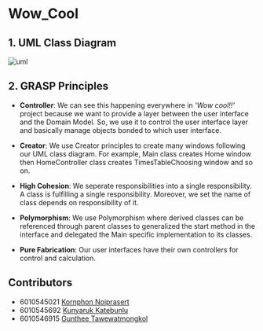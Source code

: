 # Wow_Cool

## 1. UML Class Diagram

![uml](https://github.com/KameriiJ/Wow_Cool/blob/master/uml.jpg)

## 2. GRASP Principles

- **Controller**: We can see this happening everywhere in *'Wow cool!!'* project because we want to provide a layer between the user interface and the Domain Model. So, we use it to control the user interface layer and basically manage objects bonded to which user interface.

- **Creator**: We use Creator principles to create many windows following our UML class diagram. For example, Main class creates Home window then HomeController class creates TimesTableChoosing window and so on.

- **High Cohesion**: We seperate responsibilities into a single responsibility. A class is fulfilling a single responsibility. Moreover, we set the name of class depends on responsibility of it.

- **Polymorphism**: We use Polymorphism where derived classes can be referenced through parent classes to generalized the start method in the interface and delegated the Main specific implementation to its classes.

- **Pure Fabrication**: Our user interfaces have their own controllers for control and calculation.

## Contributors

- 6010545021 [Kornphon Noiprasert](https://github.com/Driveiei)
- 6010545692 [Kunyaruk Katebunlu](https://github.com/NokKbl)
- 6010546915 [Gunthee Tawewatmongkol](https://github.com/KameriiJ)